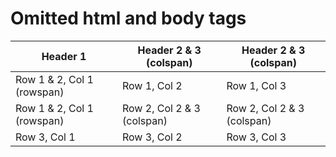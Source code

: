 # Omitted html and body tags

| Header 1                   | Header 2 & 3 (colspan)     | Header 2 & 3 (colspan)     |
|----------------------------|----------------------------|----------------------------|
| Row 1 & 2, Col 1 (rowspan) | Row 1, Col 2               | Row 1, Col 3               |
| Row 1 & 2, Col 1 (rowspan) | Row 2, Col 2 & 3 (colspan) | Row 2, Col 2 & 3 (colspan) |
| Row 3, Col 1               | Row 3, Col 2               | Row 3, Col 3               |